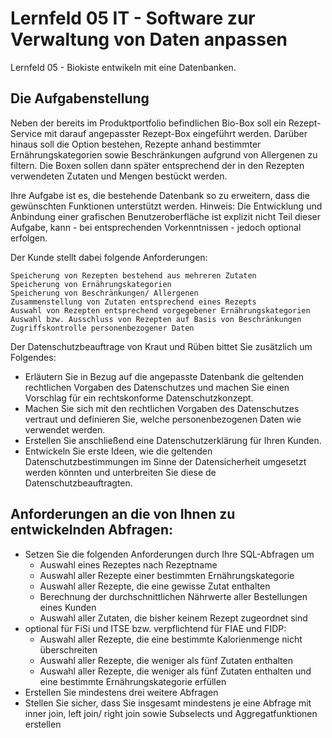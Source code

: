 # Lernfeld 05 IT - Software zur Verwaltung von Daten anpassen

Lernfeld 05 - Biokiste entwikeln mit eine Datenbanken. 

## Die Aufgabenstellung

Neben der bereits im Produktportfolio befindlichen Bio-Box soll ein Rezept-Service mit darauf angepasster Rezept-Box eingeführt werden. Darüber hinaus soll die Option bestehen, Rezepte anhand bestimmter Ernährungskategorien sowie Beschränkungen aufgrund von Allergenen zu filtern. Die Boxen sollen dann später entsprechend der in den Rezepten verwendeten Zutaten und Mengen bestückt werden.

Ihre Aufgabe ist es, die bestehende Datenbank so zu erweitern, dass die gewünschten Funktionen unterstützt werden. Hinweis: Die Entwicklung und Anbindung einer grafischen Benutzeroberfläche ist explizit nicht Teil dieser Aufgabe, kann - bei entsprechenden Vorkenntnissen - jedoch optional erfolgen. 

Der Kunde stellt dabei folgende Anforderungen:

    Speicherung von Rezepten bestehend aus mehreren Zutaten
    Speicherung von Ernährungskategorien
    Speicherung von Beschränkungen/ Allergenen
    Zusammenstellung von Zutaten entsprechend eines Rezepts
    Auswahl von Rezepten entsprechend vorgegebener Ernährungskategorien
    Auswahl bzw. Ausschluss von Rezepten auf Basis von Beschränkungen
    Zugriffskontrolle personenbezogener Daten

Der Datenschutzbeauftrage von Kraut und Rüben bittet Sie zusätzlich um Folgendes:

+ Erläutern Sie in Bezug auf die angepasste Datenbank die geltenden rechtlichen Vorgaben des Datenschutzes und machen Sie einen Vorschlag für ein rechtskonforme Datenschutzkonzept.
+ Machen Sie sich mit den rechtlichen Vorgaben des Datenschutzes vertraut und definieren Sie, welche personenbezogenen Daten wie verwendet werden.
+ Erstellen Sie anschließend eine Datenschutzerklärung für Ihren Kunden.
+ Entwickeln Sie erste Ideen, wie die geltenden Datenschutzbestimmungen im Sinne der Datensicherheit umgesetzt werden könnten und unterbreiten Sie diese de
Datenschutzbeauftragten.

## Anforderungen an die von Ihnen zu entwickelnden Abfragen:

* Setzen Sie die folgenden Anforderungen durch Ihre SQL-Abfragen um
  * Auswahl eines Rezeptes nach Rezeptname
  * Auswahl aller Rezepte einer bestimmten Ernährungskategorie
  * Auswahl aller Rezepte, die eine gewisse Zutat enthalten
  * Berechnung der durchschnittlichen Nährwerte aller Bestellungen eines Kunden
  * Auswahl aller Zutaten, die bisher keinem Rezept zugeordnet sind
 * optional für FiSi und ITSE bzw. verpflichtend für FIAE und FIDP:
   * Auswahl aller Rezepte, die eine bestimmte Kalorienmenge nicht überschreiten 
   * Auswahl aller Rezepte, die weniger als fünf Zutaten enthalten
   * Auswahl aller Rezepte, die weniger als fünf Zutaten enthalten und eine bestimmte Ernährungskategorie erfüllen
* Erstellen Sie mindestens drei weitere Abfragen
* Stellen Sie sicher, dass Sie insgesamt mindestens je eine Abfrage mit inner join, left join/ right join sowie Subselects und Aggregatfunktionen erstellen

